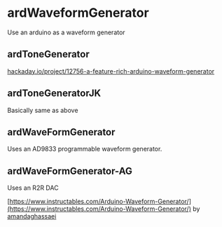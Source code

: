 # ardWaveformGenerator

Use an arduino as a waveform generator

## ardToneGenerator

[hackaday.io/project/12756-a-feature-rich-arduino-waveform-generator](hackaday.io/project/12756-a-feature-rich-arduino-waveform-generator)

## ardToneGeneratorJK

Basically same as above

## ardWaveFormGenerator

Uses an AD9833 programmable waveform generator.  

## ardWaveFormGenerator-AG

Uses an R2R DAC  

[https://www.instructables.com/Arduino-Waveform-Generator/](https://www.instructables.com/Arduino-Waveform-Generator/) by [amandaghassaei](https://www.instructables.com/member/amandaghassaei)  
